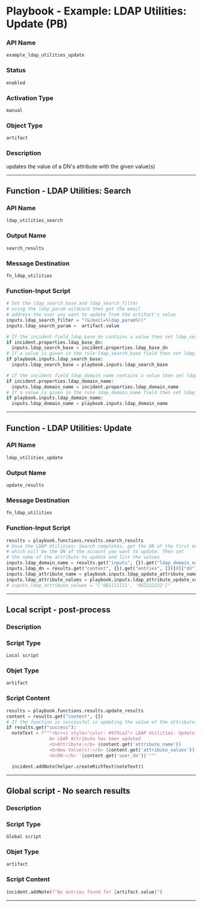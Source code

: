 <!--
    DO NOT MANUALLY EDIT THIS FILE
    THIS FILE IS AUTOMATICALLY GENERATED WITH resilient-sdk codegen
    Generated with resilient-sdk v49.1.51
-->

# Playbook - Example: LDAP Utilities: Update (PB)

### API Name
`example_ldap_utilities_update`

### Status
`enabled`

### Activation Type
`manual`

### Object Type
`artifact`

### Description
updates the value of a DN's attribute with the given value(s)


---
## Function - LDAP Utilities: Search

### API Name
`ldap_utilities_search`

### Output Name
`search_results`

### Message Destination
`fn_ldap_utilities`

### Function-Input Script
```python
# Set the ldap_search_base and ldap_search_filter
# using the ldap_param wildcard then get the email
# address the user you want to update from the artifact's value
inputs.ldap_search_filter = "(&(mail=%ldap_param%))"
inputs.ldap_search_param =  artifact.value

# If the incident field ldap_base_dn contains a value then set ldap_search_base to that value
if incident.properties.ldap_base_dn:
  inputs.ldap_search_base = incident.properties.ldap_base_dn
# If a value is given in the rule ldap_search_base field then set ldap_search_base to that value
if playbook.inputs.ldap_search_base:
  inputs.ldap_search_base = playbook.inputs.ldap_search_base

# If the incident field ldap_domain_name contains a value then set ldap_domain_name to that value
if incident.properties.ldap_domain_name:
  inputs.ldap_domain_name = incident.properties.ldap_domain_name
# If a value is given in the rule ldap_domain_name field then set ldap_domain_name to that value
if playbook.inputs.ldap_domain_name:
  inputs.ldap_domain_name = playbook.inputs.ldap_domain_name
```

---
## Function - LDAP Utilities: Update

### API Name
`ldap_utilities_update`

### Output Name
`update_results`

### Message Destination
`fn_ldap_utilities`

### Function-Input Script
```python
results = playbook.functions.results.search_results
# Once the LDAP Utilities: Search completes, get the DN of the first entry
# which will be the DN of the account you want to update. Then set
# the name of the attribute to update and list the values
inputs.ldap_domain_name = results.get("inputs", {}).get("ldap_domain_name")
inputs.ldap_dn = results.get("content", {}).get("entries", [])[0]["dn"]
inputs.ldap_attribute_name = playbook.inputs.ldap_update_attribute_name
inputs.ldap_attribute_values = playbook.inputs.ldap_attribute_update_value
# inputs.ldap_attribute_values = "['081111111', '082222222']"
```

---

## Local script - post-process

### Description


### Script Type
`Local script`

### Objet Type
`artifact`

### Script Content
```python
results = playbook.functions.results.update_results
content = results.get("content", {})
# If the function is successful in updating the value of the attribute, a note is added to the incident
if results.get("success"):
  noteText = f"""<br><i style="color: #979ca3"> LDAP Utilities: Update workflow <u>complete</u>:</i>
                An LDAP Attribute has been updated
                <b>Attribute:</b> {content.get('attribute_name')}
                <b>New Value(s):</b> {content.get('attribute_values')}
                <b>DN:</b> '{content.get('user_dn')}'"""

  incident.addNote(helper.createRichText(noteText))
```

---
## Global script - No search results

### Description


### Script Type
`Global script`

### Objet Type
`artifact`

### Script Content
```python
incident.addNote(f"No entries found for {artifact.value}")
```

---
